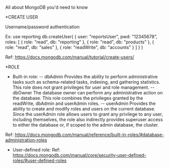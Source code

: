 All about MongoDB you'd need to know

*CREATE USER

Username/password authentication

Ex:
use reporting
db.createUser(
  {
    user: "reportsUser",
    pwd: "12345678",
    roles: [
       { role: "read", db: "reporting" },
       { role: "read", db: "products" },
       { role: "read", db: "sales" },
       { role: "readWrite", db: "accounts" }
    ]
  }
)

Ref: https://docs.mongodb.com/manual/tutorial/create-users/

*ROLE
- Built-in role:
-- dbAdmin
Provides the ability to perform administrative tasks such as schema-related tasks, indexing, and gathering statistics. This role does not grant privileges for user and role management.
-- dbOwner
The database owner can perform any administrative action on the database. This role combines the privileges granted by the readWrite, dbAdmin and userAdmin roles.
-- userAdmin
Provides the ability to create and modify roles and users on the current database. Since the userAdmin role allows users to grant any privilege to any user, including themselves, the role also indirectly provides superuser access to either the database or, if scoped to the admin database, the cluster.

Ref: https://docs.mongodb.com/manual/reference/built-in-roles/#database-administration-roles

- User-defined role:
Ref: https://docs.mongodb.com/manual/core/security-user-defined-roles/#user-defined-roles